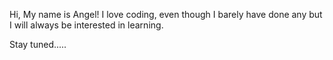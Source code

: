 Hi, My name is Angel!
I love coding, even though I barely have done any but I will always be interested in learning.

Stay tuned.....
